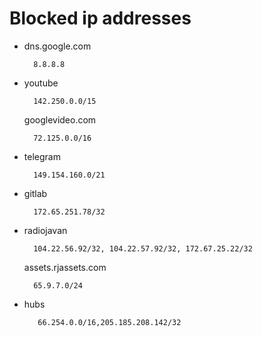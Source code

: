 # Blocked ip addresses
- dns.google.com
        
        8.8.8.8
- youtube
    
        142.250.0.0/15
    googlevideo.com
        
        72.125.0.0/16
- telegram

        149.154.160.0/21
- gitlab
        
        172.65.251.78/32
- radiojavan
    
        104.22.56.92/32, 104.22.57.92/32, 172.67.25.22/32
    assets.rjassets.com
        
        65.9.7.0/24
- hubs
        
         66.254.0.0/16,205.185.208.142/32


